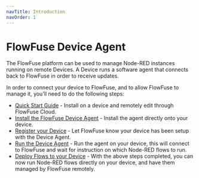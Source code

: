```yaml
---
navTitle: Introduction
navOrder: 1
---
```

# FlowFuse Device Agent

The FlowFuse platform can be used to manage Node-RED instances running on remote Devices.
A Device runs a software agent that connects back to FlowFuse in order to receive updates.

In order to connect your device to FlowFuse, and to allow FlowFuse to manage it, you'll need to do the following steps:

- [Quick Start Guide](./quickstart.md) - Install on a device and remotely edit through FlowFuse Cloud.
- [Install the FlowFuse Device Agent](./install.md) - Install the agent directly onto your device.
- [Register your Device](./register.md) - Let FlowFuse know your device has been setup with the Device Agent.
- [Run the Device Agent](./running.md) - Run the agent on your device, this will connect to FlowFuse and wait for instruction on which Node-RED flows to run.
- [Deploy Flows to your Device](./deploy.md) - With the above steps completed, you can now run Node-RED flows directly on your device, and have them managed by FlowFuse remotely.
